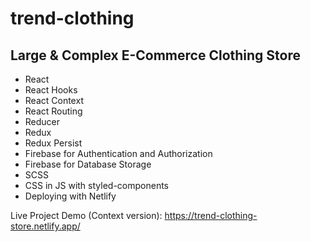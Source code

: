 # trend-clothing
## Large &amp; Complex E-Commerce Clothing Store  
 
 - React
 - React Hooks
 - React Context
 - React Routing
 - Reducer
 - Redux
 - Redux Persist
 - Firebase for Authentication and Authorization 
 - Firebase for Database Storage
 - SCSS
 - CSS in JS with styled-components
 - Deploying with Netlify
  
  

 
 Live Project Demo (Context version): https://trend-clothing-store.netlify.app/


